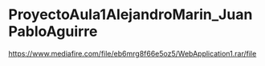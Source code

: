 # ProyectoAula1AlejandroMarin_JuanPabloAguirre

https://www.mediafire.com/file/eb6mrg8f66e5oz5/WebApplication1.rar/file
